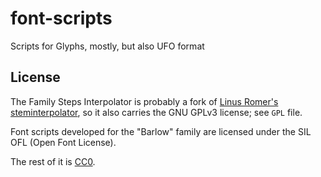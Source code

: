 # font-scripts
Scripts for Glyphs, mostly, but also UFO format

## License

The Family Steps Interpolator is probably a fork of [Linus Romer's steminterpolator]( https://github.com/linusromer/steminterpolation), so it also carries the GNU GPLv3 license; see `GPL` file.

Font scripts developed for the "Barlow" family are licensed under the SIL OFL (Open Font License).

The rest of it is [CC0](https://creativecommons.org/share-your-work/public-domain/cc0/).

